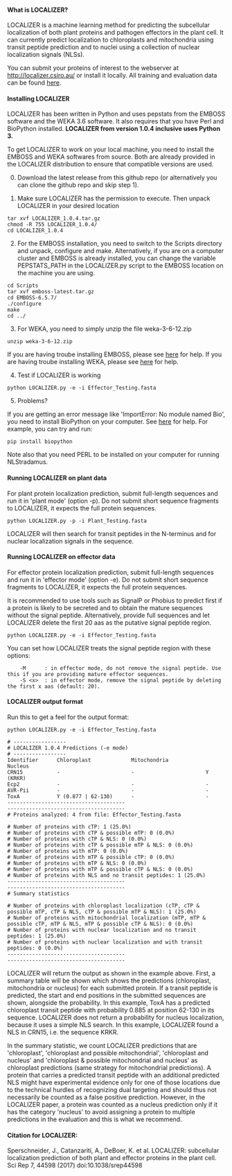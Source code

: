 #### What is LOCALIZER?

LOCALIZER is a machine learning method for predicting the subcellular localization of both plant proteins and pathogen effectors in the plant cell. It can currently predict localization to chloroplasts and mitochondria using transit peptide prediction and to nuclei using a collection of nuclear localization signals (NLSs). 
 
You can submit your proteins of interest to the webserver at http://localizer.csiro.au/ or install it locally.
All training and evaluation data can be found [here](http://localizer.csiro.au/data.html).

#### Installing LOCALIZER
LOCALIZER has been written in Python and uses pepstats from the EMBOSS software and the WEKA 3.6 software. It also requires that you have Perl and BioPython installed. **LOCALIZER from version 1.0.4 inclusive uses Python 3.** 

To get LOCALIZER to work on your local machine, you need to install the EMBOSS and WEKA softwares from source. Both are already provided in the LOCALIZER distribution to ensure that compatible versions are used. 

0. Download the latest release from this github repo (or alternatively you can clone the github repo and skip step 1).

1. Make sure LOCALIZER has the permission to execute. Then unpack LOCALIZER in your desired location
```
tar xvf LOCALIZER_1.0.4.tar.gz
chmod -R 755 LOCALIZER_1.0.4/
cd LOCALIZER_1.0.4 
```

2. For the EMBOSS installation, you need to switch to the Scripts directory and unpack, configure and make. Alternatively, if you are on a computer cluster and EMBOSS is already installed, you can change the variable PEPSTATS_PATH in the LOCALIZER.py script to the EMBOSS location on the machine you are using.
```
cd Scripts
tar xvf emboss-latest.tar.gz
cd EMBOSS-6.5.7/
./configure
make
cd ../ 
```

3. For WEKA, you need to simply unzip the file weka-3-6-12.zip
```
unzip weka-3-6-12.zip
```
If you are having troube installing EMBOSS, please see [here](http://emboss.sourceforge.net/download/) for help.
If you are having troube installing WEKA, please see [here](https://www.cs.waikato.ac.nz/~ml/weka/index.html) for help. 

4. Test if LOCALIZER is working
```
python LOCALIZER.py -e -i Effector_Testing.fasta
```

5. Problems?

If you are getting an error message like 'ImportError: No module named Bio', you need to install BioPython on your computer. See [here](https://biopython.org/wiki/Download) for help. For example, you can try and run:
```
pip install biopython
```

Note also that you need PERL to be installed on your computer for running NLStradamus. 

#### Running LOCALIZER on plant data
For plant protein localization prediction, submit full-length sequences and run it in 'plant mode' (option -p). Do not submit short sequence fragments to LOCALIZER, it expects the full protein sequences. 

```
python LOCALIZER.py -p -i Plant_Testing.fasta
```

LOCALIZER will then search for transit peptides in the N-terminus and for nuclear localization signals in the sequence. 

#### Running LOCALIZER on effector data
For effector protein localization prediction, submit full-length sequences and run it in 'effector mode' (option -e). Do not submit short sequence fragments to LOCALIZER, it expects the full protein sequences. 

It is recommended to use tools such as SignalP or Phobius	to predict first if a protein is likely to be secreted and to obtain the mature sequences without the signal peptide. Alternatively, provide full sequences and let LOCALIZER delete the first 20 aas as the putative signal peptide region.

```
python LOCALIZER.py -e -i Effector_Testing.fasta
```

You can set how LOCALIZER treats the signal peptide region with these options:
```
    -M      : in effector mode, do not remove the signal peptide. Use this if you are providing mature effector sequences.
    -S <x>  : in effector mode, remove the signal peptide by deleting the first x aas (default: 20).
```

#### LOCALIZER output format
Run this to get a feel for the output format:
```
python LOCALIZER.py -e -i Effector_Testing.fasta

# -----------------
# LOCALIZER 1.0.4 Predictions (-e mode)
# -----------------
Identifier      Chloroplast             Mitochondria            Nucleus
CRN15           -                       -                       Y (KRKR)
Ecp2            -                       -                       -
AVR-Pii         -                       -                       -
ToxA            Y (0.877 | 62-130)      -                       -
--------------------------------------
--------------------------------------
# Proteins analyzed: 4 from file: Effector_Testing.fasta

# Number of proteins with cTP: 1 (25.0%)
# Number of proteins with cTP & possible mTP: 0 (0.0%)
# Number of proteins with cTP & NLS: 0 (0.0%)
# Number of proteins with cTP & possible mTP & NLS: 0 (0.0%)
# Number of proteins with mTP: 0 (0.0%)
# Number of proteins with mTP & possible cTP: 0 (0.0%)
# Number of proteins with mTP & NLS: 0 (0.0%)
# Number of proteins with mTP & possible cTP & NLS: 0 (0.0%)
# Number of proteins with NLS and no transit peptides: 1 (25.0%)
--------------------------------------
--------------------------------------
# Summary statistics

# Number of proteins with chloroplast localization (cTP, cTP & possible mTP, cTP & NLS, cTP & possible mTP & NLS): 1 (25.0%)
# Number of proteins with mitochondrial localization (mTP, mTP & possible cTP, mTP & NLS, mTP & possible cTP & NLS): 0 (0.0%)
# Number of proteins with nuclear localization and no transit peptides: 1 (25.0%)
# Number of proteins with nuclear localization and with transit peptides: 0 (0.0%)
--------------------------------------
--------------------------------------

```
LOCALIZER will return the output as shown in the example above. First, a summary table will be shown which shows the predictions (chloroplast, mitochondria or nucleus) for each submitted protein. If a transit peptide is predicted, the start and end positions in the submitted sequences are shown, alongside the probability. In this example, ToxA has a predicted chloroplast transit peptide with probability 0.885 at position 62-130 in its sequence. LOCALIZER does not return a probability for nucleus localization, because it uses a simple NLS search. In this example, LOCALIZER found a NLS in CRN15, i.e. the sequence KRKR.

In the summary statistic, we count LOCALIZER predictions that are 'chloroplast', 'chloroplast and possible mitochondrial', 'chloroplast and nucleus' and 'chloroplast & possible mitochondrial and nucleus' as chloroplast predictions (same strategy for mitochondrial predictions). A protein that carries a predicted transit peptide with an additional predicted NLS might have experimental evidence only for one of those locations due to the technical hurdles of recognizing dual targeting and should thus not necessarily be counted as a false positive prediction. However, in the LOCALIZER paper, a protein was counted as a nucleus prediction only if it has the category 'nucleus' to avoid assigning a protein to multiple predictions in the evaluation and this is what we recommend. 

#### Citation for LOCALIZER:

Sperschneider, J., Catanzariti, A., DeBoer, K. et al. LOCALIZER: subcellular localization prediction of both plant and effector proteins in the plant cell. Sci Rep 7, 44598 (2017) doi:10.1038/srep44598
